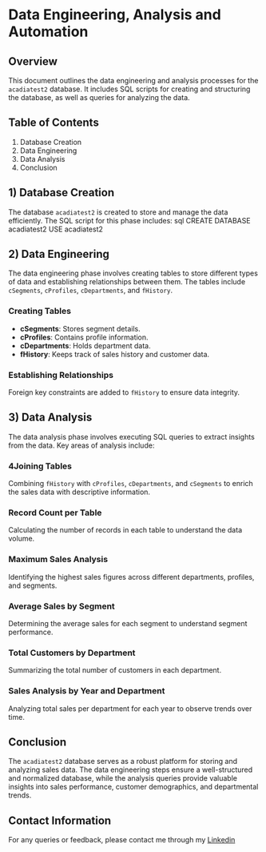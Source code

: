 # Data Engineering, Analysis and Automation 

## Overview
This document outlines the data engineering and analysis processes for the `acadiatest2` database. It includes SQL scripts for creating and structuring the database, as well as queries for analyzing the data.

## Table of Contents
1. Database Creation
2. Data Engineering
3. Data Analysis
4. Conclusion

## 1) Database Creation
The database `acadiatest2` is created to store and manage the data efficiently. The SQL script for this phase includes:
sql
CREATE DATABASE acadiatest2
USE acadiatest2

## 2) Data Engineering
The data engineering phase involves creating tables to store different types of data and establishing relationships between them. The tables include `cSegments`, `cProfiles`, `cDepartments`, and `fHistory`.

### Creating Tables
- **cSegments**: Stores segment details.
- **cProfiles**: Contains profile information.
- **cDepartments**: Holds department data.
- **fHistory**: Keeps track of sales history and customer data.

### Establishing Relationships
Foreign key constraints are added to `fHistory` to ensure data integrity.

## 3) Data Analysis
The data analysis phase involves executing SQL queries to extract insights from the data. Key areas of analysis include:

### 4Joining Tables
Combining `fHistory` with `cProfiles`, `cDepartments`, and `cSegments` to enrich the sales data with descriptive information.

### Record Count per Table
Calculating the number of records in each table to understand the data volume.

### Maximum Sales Analysis
Identifying the highest sales figures across different departments, profiles, and segments.

### Average Sales by Segment
Determining the average sales for each segment to understand segment performance.

### Total Customers by Department
Summarizing the total number of customers in each department.

### Sales Analysis by Year and Department
Analyzing total sales per department for each year to observe trends over time.

## Conclusion
The `acadiatest2` database serves as a robust platform for storing and analyzing sales data. The data engineering steps ensure a well-structured and normalized database, while the analysis queries provide valuable insights into sales performance, customer demographics, and departmental trends.

## Contact Information
For any queries or feedback, please contact me through my [Linkedin](https://www.linkedin.com/in/vinicius-capozzi)
